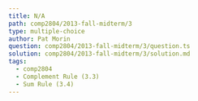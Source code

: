 ```yaml
---
title: N/A
path: comp2804/2013-fall-midterm/3
type: multiple-choice
author: Pat Morin
question: comp2804/2013-fall-midterm/3/question.ts
solution: comp2804/2013-fall-midterm/3/solution.md
tags:
  - comp2804
  - Complement Rule (3.3)
  - Sum Rule (3.4)
---
```


